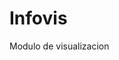 <!DOCTYPE html>
<html>
<head>
  <meta charset="utf-8">
  <meta name="viewport" content="width=device-width">
  <title>Indice a mis trabajos de visualizacion</title>
</head>
<body>

  <h1>Infovis</h1>
  <p>Modulo de visualizacion</p>
  
</body>
</html>
